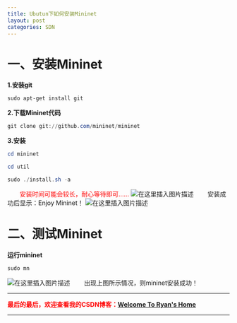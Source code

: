 ```yaml
---
title: Ubutun下如何安装Mininet
layout: post
categories: SDN
---
```



# 一、安装Mininet
**1.安装git**

```powershell
sudo apt-get install git
```

**2.下载Mininet代码**

```powershell
git clone git://github.com/mininet/mininet
```

**3.安装**

```powershell
cd mininet
```

```powershell
cd util
```

```powershell
sudo ./install.sh -a
```
&emsp;&emsp;<font color = "red">安装时间可能会较长，耐心等待即可……</font>
![在这里插入图片描述](https://img-blog.csdnimg.cn/04f802d8b3884adb9838d4e124d78d35.jpg?x-oss-process=image/watermark,type_ZHJvaWRzYW5zZmFsbGJhY2s,shadow_50,text_Q1NETiBAUnlhbsK3R8K3S2luZw==,size_1,color_FFFFFF,t_70,g_se,x_16#pic_center)
&emsp;&emsp;安装成功后显示：Enjoy Mininet！
![在这里插入图片描述](https://img-blog.csdnimg.cn/4b2c5c40c7354aa2b0cd5d14cd2cdd0c.jpg?x-oss-process=image/watermark,type_ZHJvaWRzYW5zZmFsbGJhY2s,shadow_50,text_Q1NETiBAUnlhbsK3R8K3S2luZw==,size_1,color_FFFFFF,t_70,g_se,x_16#pic_center)

# 二、测试Mininet
**运行mininet**

```powershell
sudo mn
```
![在这里插入图片描述](https://img-blog.csdnimg.cn/4ad5c86178154d40a42c86ee19c902cb.jpg?x-oss-process=image/watermark,type_ZHJvaWRzYW5zZmFsbGJhY2s,shadow_50,text_Q1NETiBAUnlhbsK3R8K3S2luZw==,size_1,color_FFFFFF,t_70,g_se,x_16#pic_center)
&emsp;&emsp;出现上图所示情况，则mininet安装成功！



---
**<font color="red">最后的最后，欢迎查看我的CSDN博客：</font>[Welcome To Ryan's Home](https://blog.csdn.net/qq_41422448?spm=1010.2135.3001.5343)**

---